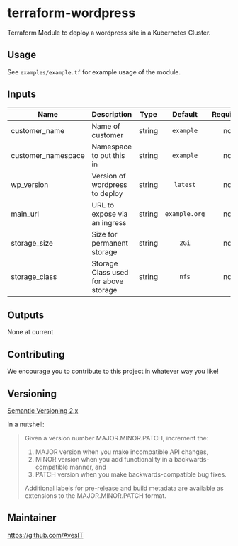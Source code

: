 # terraform-wordpress

Terraform Module to deploy a wordpress site in a Kubernetes Cluster.

## Usage

See `examples/example.tf` for example usage of the module.

<!-- BEGINNING OF PRE-COMMIT-TERRAFORM DOCS HOOK -->
## Inputs

| Name | Description | Type | Default | Required |
|------|-------------|:----:|:-----:|:-----:|
| customer\_name | Name of customer | string | `example` | no |
| customer\_namespace | Namespace to put this in | string | `example` | no |
| wp_version | Version of wordpress to deploy | string | `latest` | no |
| main_url | URL to expose via an ingress | string | `example.org` | no |
| storage_size | Size for permanent storage | string | `2Gi` | no |
| storage_class | Storage Class used for above storage | string | `nfs` | no

## Outputs

None at current
<!-- END OF PRE-COMMIT-TERRAFORM DOCS HOOK -->

## Contributing

We encourage you to contribute to this project in whatever way you like!

## Versioning

[Semantic Versioning 2.x](https://semver.org/)

In a nutshell:

> Given a version number MAJOR.MINOR.PATCH, increment the:
>
> 1. MAJOR version when you make incompatible API changes,
> 2. MINOR version when you add functionality in a backwards-compatible manner, and
> 3. PATCH version when you make backwards-compatible bug fixes.
>
> Additional labels for pre-release and build metadata are available as extensions to the MAJOR.MINOR.PATCH format.

## Maintainer

https://github.com/AvesIT


